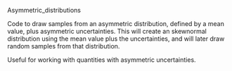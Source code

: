Asymmetric_distributions

Code to draw samples from an asymmetric distribution, defined by a mean value, plus asymmetric uncertainties. 
This will create an skewnormal distribution using the mean value plus the uncertainties, and will later draw random samples from that distribution.

Useful for working with quantities with asymmetric uncertainties.
